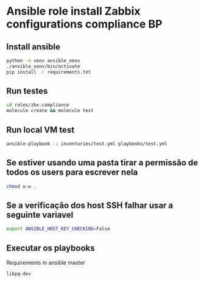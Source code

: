 # Ansible role install Zabbix configurations compliance BP

## Install ansible
```bash
python -m venv ansible_venv
./ansible_venv/bin/activate
pip install -r requirements.txt
```

## Run testes
```bash
cd roles/zbx.compliance
molecule create && molecule test
```

## Run local VM test
```bash
ansible-playbook -i inventories/test.yml playbooks/test.yml
```

## Se estiver usando uma pasta tirar a permissão de todos os users para escrever nela
```bash
chmod o-w .
```

## Se a verificação dos host SSH falhar usar a seguinte variavel
```bash
export ANSIBLE_HOST_KEY_CHECKING=False
```

## Executar os playbooks

Requirements in ansible master

```bash
libpq-dev
```